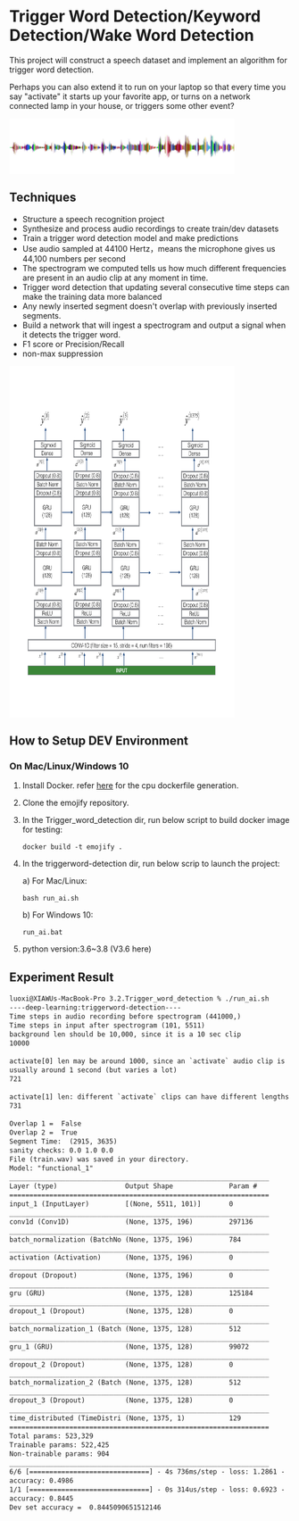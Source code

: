 # Trigger Word Detection/Keyword Detection/Wake Word Detection
This project will construct a speech dataset and implement an algorithm for trigger word detection.

Perhaps you can also extend it to run on your laptop so that every time you say "activate" it starts up your favorite app, 
or turns on a network connected lamp in your house, or triggers some other event?

<img align='middle' src="docs/sound.jpg" width="80%" height="100">

## Techniques
* Structure a speech recognition project
* Synthesize and process audio recordings to create train/dev datasets
* Train a trigger word detection model and make predictions
* Use audio sampled at 44100 Hertz，means the microphone gives us 44,100 numbers per second
* The spectrogram we computed tells us how much different frequencies are present in an audio clip at any moment in time.
* Trigger word detection that updating several consecutive time steps can make the training data more balanced
* Any newly inserted segment doesn't overlap with previously inserted segments.
* Build a network that will ingest a spectrogram and output a signal when it detects the trigger word.
* F1 score or Precision/Recall
* non-max suppression

<img align='middle' src="docs/model.png" width="80%" height="630">

## How to Setup DEV Environment
### On Mac/Linux/Windows 10
1. Install Docker. refer [here](https://github.com/tensorflow/tensorflow/blob/master/tensorflow/tools/dockerfiles/dockerfiles/cpu.Dockerfile) for the cpu dockerfile generation.
2. Clone the emojify repository.
3. In the Trigger_word_detection dir, run below script to build docker image for testing:
    ```
    docker build -t emojify .
    ```
4. In the triggerword-detection dir, run below scrip to launch the project:

    a) For Mac/Linux:
    ```
    bash run_ai.sh
    ```
    b) For Windows 10: 
    ```
    run_ai.bat
    ```
5. python version:3.6~3.8 (V3.6 here)
## Experiment Result
```
luoxi@XIAWUs-MacBook-Pro 3.2.Trigger_word_detection % ./run_ai.sh
----deep-learning:triggerword-detection----
Time steps in audio recording before spectrogram (441000,)
Time steps in input after spectrogram (101, 5511)
background len should be 10,000, since it is a 10 sec clip
10000 

activate[0] len may be around 1000, since an `activate` audio clip is usually around 1 second (but varies a lot) 
721 

activate[1] len: different `activate` clips can have different lengths
731 

Overlap 1 =  False
Overlap 2 =  True
Segment Time:  (2915, 3635)
sanity checks: 0.0 1.0 0.0
File (train.wav) was saved in your directory.
Model: "functional_1"
_________________________________________________________________
Layer (type)                 Output Shape              Param #   
=================================================================
input_1 (InputLayer)         [(None, 5511, 101)]       0         
_________________________________________________________________
conv1d (Conv1D)              (None, 1375, 196)         297136    
_________________________________________________________________
batch_normalization (BatchNo (None, 1375, 196)         784       
_________________________________________________________________
activation (Activation)      (None, 1375, 196)         0         
_________________________________________________________________
dropout (Dropout)            (None, 1375, 196)         0         
_________________________________________________________________
gru (GRU)                    (None, 1375, 128)         125184    
_________________________________________________________________
dropout_1 (Dropout)          (None, 1375, 128)         0         
_________________________________________________________________
batch_normalization_1 (Batch (None, 1375, 128)         512       
_________________________________________________________________
gru_1 (GRU)                  (None, 1375, 128)         99072     
_________________________________________________________________
dropout_2 (Dropout)          (None, 1375, 128)         0         
_________________________________________________________________
batch_normalization_2 (Batch (None, 1375, 128)         512       
_________________________________________________________________
dropout_3 (Dropout)          (None, 1375, 128)         0         
_________________________________________________________________
time_distributed (TimeDistri (None, 1375, 1)           129       
=================================================================
Total params: 523,329
Trainable params: 522,425
Non-trainable params: 904
_________________________________________________________________
6/6 [==============================] - 4s 736ms/step - loss: 1.2861 - accuracy: 0.4986
1/1 [==============================] - 0s 314us/step - loss: 0.6923 - accuracy: 0.8445
Dev set accuracy =  0.8445090651512146
```
